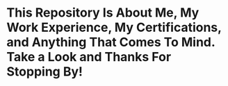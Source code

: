 # This Repository Is About Me, My Work Experience, My Certifications, and Anything That Comes To Mind. Take a Look and Thanks For Stopping By!
